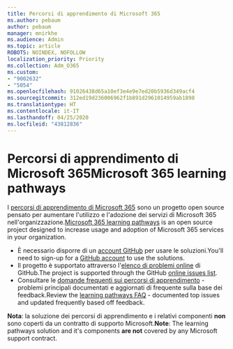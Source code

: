 ```yaml
---
title: Percorsi di apprendimento di Microsoft 365
ms.author: pebaum
author: pebaum
manager: mnirkhe
ms.audience: Admin
ms.topic: article
ROBOTS: NOINDEX, NOFOLLOW
localization_priority: Priority
ms.collection: Adm_O365
ms.custom:
- "9002632"
- "5054"
ms.openlocfilehash: 91026438d65a10ef3e4e9e7ed20b5936d349acf4
ms.sourcegitcommit: 312ed19d236006962f1b891d2961014959ab1898
ms.translationtype: HT
ms.contentlocale: it-IT
ms.lasthandoff: 04/25/2020
ms.locfileid: "43812836"
---
```

# <a name="microsoft-365-learning-pathways"></a><span data-ttu-id="d2b2c-102">Percorsi di apprendimento di Microsoft 365</span><span class="sxs-lookup"><span data-stu-id="d2b2c-102">Microsoft 365 learning pathways</span></span>

<span data-ttu-id="d2b2c-103">I [percorsi di apprendimento di Microsoft 365](https://docs.microsoft.com/office365/customlearning/) sono un progetto open source pensato per aumentare l'utilizzo e l'adozione dei servizi di Microsoft 365 nell'organizzazione.</span><span class="sxs-lookup"><span data-stu-id="d2b2c-103">[Microsoft 365 learning pathways](https://docs.microsoft.com/office365/customlearning/) is an open source project designed to increase usage and adoption of Microsoft 365 services in your organization.</span></span>

- <span data-ttu-id="d2b2c-104">È necessario disporre di un [account GitHub](http://aka.ms/joingithub) per usare le soluzioni.</span><span class="sxs-lookup"><span data-stu-id="d2b2c-104">You'll need to sign-up for a [GitHub account](http://aka.ms/joingithub) to use the solutions.</span></span>
- <span data-ttu-id="d2b2c-105">Il progetto è supportato attraverso l'[elenco di problemi online](https://aka.ms/CustomLearningHelp) di GitHub.</span><span class="sxs-lookup"><span data-stu-id="d2b2c-105">The project is supported through the GitHub [online issues list](https://aka.ms/CustomLearningHelp).</span></span>
- <span data-ttu-id="d2b2c-106">Consultare le [domande frequenti sui percorsi di apprendimento](https://docs.microsoft.com/office365/customlearning/faq) - problemi principali documentati e aggiornati di frequente sulla base dei feedback.</span><span class="sxs-lookup"><span data-stu-id="d2b2c-106">Review the [learning pathways FAQ](https://docs.microsoft.com/office365/customlearning/faq) - documented top issues and updated frequently based off feedback.</span></span>

<span data-ttu-id="d2b2c-107">**Nota**: la soluzione dei percorsi di apprendimento e i relativi componenti **non** sono coperti da un contratto di supporto Microsoft.</span><span class="sxs-lookup"><span data-stu-id="d2b2c-107">**Note**: The learning pathways solution and it's components **are not** covered by any Microsoft support contract.</span></span>
